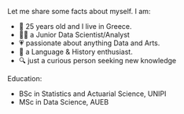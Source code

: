 Let me share some facts about myself. I am:

- 👶 25 years old and I live in Greece.
- 👩‍💻 a Junior Data Scientist/Analyst 
- 💗 passionate about anything Data and Arts.
- 👄 a Language & History enthusiast. 
- 🔍 just a curious person seeking new knowledge 

Education: 
- BSc in Statistics and Actuarial Science, UNIPI
- MSc in Data Science, AUEB

<!---
justdepie/justdepie is a ✨ special ✨ repository because its `README.md` (this file) appears on your GitHub profile.
You can click the Preview link to take a look at your changes.
--->
